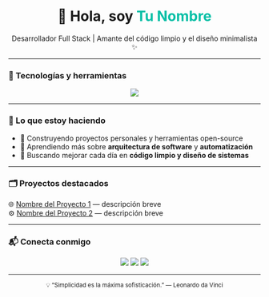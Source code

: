 <!-- 🌿 Minimal GitHub Portfolio Style -->

<h1 align="center">👋 Hola, soy <span style="color:#00bfa6;">Tu Nombre</span></h1>

<p align="center">
Desarrollador Full Stack | Amante del código limpio y el diseño minimalista ✨  
</p>

---

### 🧩 Tecnologías y herramientas
<p align="center">
  <img src="https://skillicons.dev/icons?i=js,ts,python,nodejs,react,git,docker,vscode" />
</p>

---

### 🚀 Lo que estoy haciendo
- 🔭 Construyendo proyectos personales y herramientas open-source  
- 🌱 Aprendiendo más sobre **arquitectura de software** y **automatización**  
- 🎯 Buscando mejorar cada día en **código limpio y diseño de sistemas**

---

### 🗂️ Proyectos destacados
🌐 [Nombre del Proyecto 1](https://github.com/tuusuario/proyecto1) — descripción breve  
⚙️ [Nombre del Proyecto 2](https://github.com/tuusuario/proyecto2) — descripción breve  

---

### 📬 Conecta conmigo
<p align="center">
  <a href="mailto:tu.email@ejemplo.com"><img src="https://img.shields.io/badge/Email-00bfa6?style=flat&logo=gmail&logoColor=white" /></a>
  <a href="https://www.linkedin.com/in/tuusuario"><img src="https://img.shields.io/badge/LinkedIn-0077B5?style=flat&logo=linkedin&logoColor=white" /></a>
  <a href="https://tu-portafolio.com"><img src="https://img.shields.io/badge/Portfolio-000000?style=flat&logo=vercel&logoColor=white" /></a>
</p>

---

<p align="center">
  <sub>💡 “Simplicidad es la máxima sofisticación.” — Leonardo da Vinci</sub>
</p>

